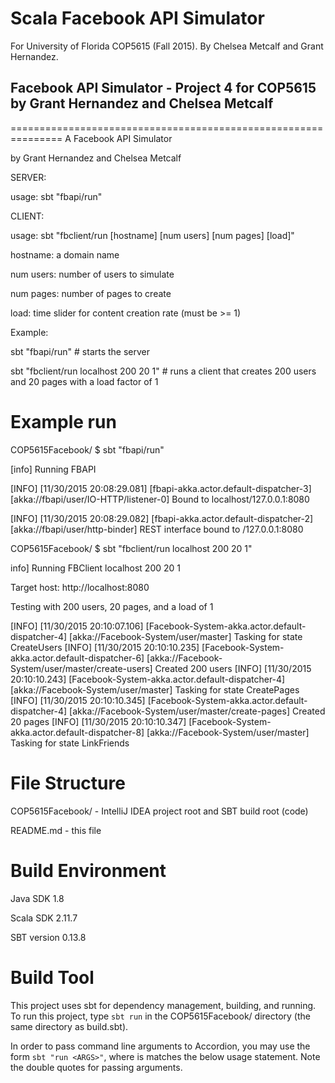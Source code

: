 # Scala Facebook API Simulator
For University of Florida COP5615 (Fall 2015).
By Chelsea Metcalf and Grant Hernandez.

## Facebook API Simulator - Project 4 for COP5615 by Grant Hernandez and Chelsea Metcalf
===============================================================
A Facebook API Simulator

   by Grant Hernandez and Chelsea Metcalf



SERVER:

usage: sbt "fbapi/run"


CLIENT:

usage: sbt "fbclient/run [hostname] [num users] [num pages] [load]"

hostname: a domain name

 num users: number of users to simulate

 num pages: number of pages to create

 load: time slider for content creation rate (must be >= 1)


Example:

  sbt "fbapi/run" # starts the server

  sbt "fbclient/run localhost 200 20 1" # runs a client that creates 200 users and 20 pages with a load factor of 1


Example run
===========

COP5615Facebook/ $ sbt "fbapi/run"

[info] Running FBAPI 

[INFO] [11/30/2015 20:08:29.081] [fbapi-akka.actor.default-dispatcher-3] [akka://fbapi/user/IO-HTTP/listener-0] Bound to localhost/127.0.0.1:8080

[INFO] [11/30/2015 20:08:29.082] [fbapi-akka.actor.default-dispatcher-2] [akka://fbapi/user/http-binder] REST interface bound to /127.0.0.1:8080


COP5615Facebook/ $ sbt "fbclient/run localhost 200 20 1"

info] Running FBClient localhost 200 20 1

Target host: http://localhost:8080

Testing with 200 users, 20 pages, and a load of 1

[INFO] [11/30/2015 20:10:07.106] [Facebook-System-akka.actor.default-dispatcher-4] [akka://Facebook-System/user/master] Tasking for state CreateUsers
[INFO] [11/30/2015 20:10:10.235] [Facebook-System-akka.actor.default-dispatcher-6] [akka://Facebook-System/user/master/create-users] Created 200 users
[INFO] [11/30/2015 20:10:10.243] [Facebook-System-akka.actor.default-dispatcher-4] [akka://Facebook-System/user/master] Tasking for state CreatePages
[INFO] [11/30/2015 20:10:10.345] [Facebook-System-akka.actor.default-dispatcher-4] [akka://Facebook-System/user/master/create-pages] Created 20 pages
[INFO] [11/30/2015 20:10:10.347] [Facebook-System-akka.actor.default-dispatcher-8] [akka://Facebook-System/user/master] Tasking for state LinkFriends


File Structure
==============
COP5615Facebook/ - IntelliJ IDEA project root and SBT build root (code)

README.md - this file


Build Environment
=================
Java SDK 1.8

Scala SDK 2.11.7

SBT version 0.13.8


Build Tool
==========
This project uses sbt for dependency management, building, and running. To run
this project, type `sbt run` in the COP5615Facebook/ directory (the same directory
as build.sbt).


In order to pass command line arguments to Accordion, you may use the form `sbt
"run <ARGS>"`, where <ARGS> is matches the below usage statement.
Note the double quotes for passing arguments.


